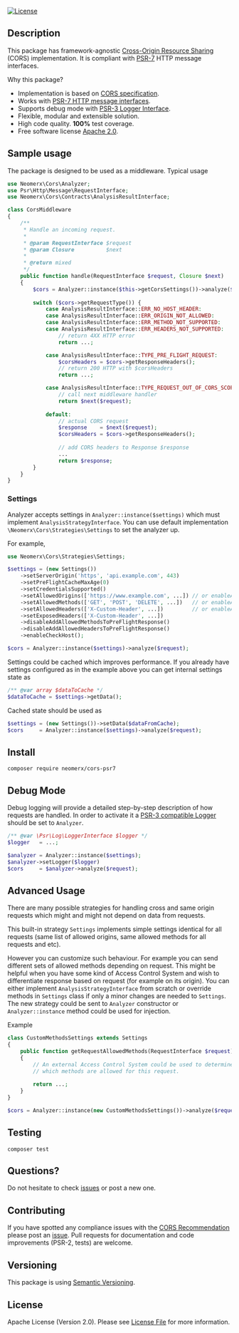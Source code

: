 [![License](https://img.shields.io/packagist/l/neomerx/cors-psr7.svg)](https://packagist.org/packages/neomerx/cors-psr7)

## Description

This package has framework-agnostic [Cross-Origin Resource Sharing](http://www.w3.org/TR/cors/) (CORS) implementation. It is compliant with [PSR-7](http://www.php-fig.org/psr/psr-7/) HTTP message interfaces.

Why this package?

- Implementation is based on [CORS specification](http://www.w3.org/TR/cors/).
- Works with [PSR-7 HTTP message interfaces](http://www.php-fig.org/psr/psr-7/).
- Supports debug mode with [PSR-3 Logger Interface](http://www.php-fig.org/psr/psr-3/).
- Flexible, modular and extensible solution.
- High code quality. **100%** test coverage.
- Free software license [Apache 2.0](LICENSE).

## Sample usage

The package is designed to be used as a middleware. Typical usage

```php
use Neomerx\Cors\Analyzer;
use Psr\Http\Message\RequestInterface;
use Neomerx\Cors\Contracts\AnalysisResultInterface;

class CorsMiddleware
{
    /**
     * Handle an incoming request.
     *
     * @param RequestInterface $request
     * @param Closure          $next
     *
     * @return mixed
     */
    public function handle(RequestInterface $request, Closure $next)
    {
        $cors = Analyzer::instance($this->getCorsSettings())->analyze($request);
        
        switch ($cors->getRequestType()) {
            case AnalysisResultInterface::ERR_NO_HOST_HEADER:
            case AnalysisResultInterface::ERR_ORIGIN_NOT_ALLOWED:
            case AnalysisResultInterface::ERR_METHOD_NOT_SUPPORTED:
            case AnalysisResultInterface::ERR_HEADERS_NOT_SUPPORTED:
                // return 4XX HTTP error
                return ...;

            case AnalysisResultInterface::TYPE_PRE_FLIGHT_REQUEST:
                $corsHeaders = $cors->getResponseHeaders();
                // return 200 HTTP with $corsHeaders
                return ...;

            case AnalysisResultInterface::TYPE_REQUEST_OUT_OF_CORS_SCOPE:
                // call next middleware handler
                return $next($request);
            
            default:
                // actual CORS request
                $response    = $next($request);
                $corsHeaders = $cors->getResponseHeaders();
                
                // add CORS headers to Response $response
                ...
                return $response;
        }
    }
}
```

### Settings

Analyzer accepts settings in `Analyzer::instance($settings)` which must implement `AnalysisStrategyInterface`. You can use default implementation `\Neomerx\Cors\Strategies\Settings` to set the analyzer up.

For example,

```php
use Neomerx\Cors\Strategies\Settings;

$settings = (new Settings())
    ->setServerOrigin('https', 'api.example.com', 443)
    ->setPreFlightCacheMaxAge(0)
    ->setCredentialsSupported()
    ->setAllowedOrigins(['https://www.example.com', ...]) // or enableAllOriginsAllowed()
    ->setAllowedMethods(['GET', 'POST', 'DELETE', ...])   // or enableAllMethodsAllowed()
    ->setAllowedHeaders(['X-Custom-Header', ...])         // or enableAllHeadersAllowed()
    ->setExposedHeaders(['X-Custom-Header', ...])
    ->disableAddAllowedMethodsToPreFlightResponse()
    ->disableAddAllowedHeadersToPreFlightResponse()
    ->enableCheckHost();

$cors = Analyzer::instance($settings)->analyze($request);
```

Settings could be cached which improves performance. If you already have settings configured as in the example above you can get internal settings state as

```php
/** @var array $dataToCache */
$dataToCache = $settings->getData();
```

Cached state should be used as

```php
$settings = (new Settings())->setData($dataFromCache);
$cors     = Analyzer::instance($settings)->analyze($request);
```

## Install

```
composer require neomerx/cors-psr7
```

## Debug Mode

Debug logging will provide a detailed step-by-step description of how requests are handled. In order to activate it a [PSR-3 compatible Logger](http://www.php-fig.org/psr/psr-3/) should be set to `Analyzer`.

```php
/** @var \Psr\Log\LoggerInterface $logger */
$logger   = ...;

$analyzer = Analyzer::instance($settings);
$analyzer->setLogger($logger)
$cors     = $analyzer->analyze($request);
```

## Advanced Usage

There are many possible strategies for handling cross and same origin requests which might and might not depend on data from requests.

This built-in strategy `Settings` implements simple settings identical for all requests (same list of allowed origins, same allowed methods for all requests and etc).

However you can customize such behaviour. For example you can send different sets of allowed methods depending on request. This might be helpful when you have some kind of Access Control System and wish to differentiate response based on request (for example on its origin). You can either implement `AnalysisStrategyInterface` from scratch or override methods in `Settings` class if only a minor changes are needed to `Settings`. The new strategy could be sent to `Analyzer` constructor or `Analyzer::instance` method could be used for injection.

Example

```php
class CustomMethodsSettings extends Settings
{
    public function getRequestAllowedMethods(RequestInterface $request): string
    {
        // An external Access Control System could be used to determine
        // which methods are allowed for this request.
        
        return ...;
    }
}

$cors = Analyzer::instance(new CustomMethodsSettings())->analyze($request);
```

## Testing

```
composer test
```

## Questions?

Do not hesitate to check [issues](https://github.com/neomerx/cors-psr7/issues) or post a new one.

## Contributing

If you have spotted any compliance issues with the [CORS Recommendation](http://www.w3.org/TR/cors/) please post an [issue](https://github.com/neomerx/cors-psr7/issues). Pull requests for documentation and code improvements (PSR-2, tests) are welcome.

## Versioning

This package is using [Semantic Versioning](http://semver.org/).

## License

Apache License (Version 2.0). Please see [License File](LICENSE) for more information.

